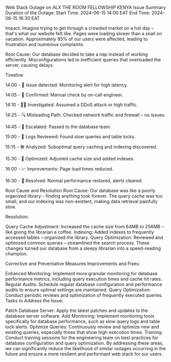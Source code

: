 Web Stack Outage on ALX THE ROOM FELLOWSHIP KENYA
Issue Summary
Duration of the Outage:
Start Time: 2024-06-15 14:00 EAT
End Time: 2024-06-15 16:30 EAT

Impact:
Imagine trying to get through a crowded market on a hot day – that's what our website felt like. Pages were loading slower than a snail on vacation. Approximately 85% of our users were affected, leading to frustration and numerous complaints.

Root Cause:
Our database decided to take a nap instead of working efficiently. Misconfigurations led to inefficient queries that overloaded the server, causing delays.

Timeline

14:00 - 🚨 Issue detected: Monitoring alert for high latency.

14:05 - 👀 Confirmed: Manual check by on-call engineer.

14:10 - 🕵️‍♂️ Investigated: Assumed a DDoS attack or high traffic.

14:25 - 🔍 Misleading Path: Checked network traffic and firewall – no issues.

14:45 - 🚀 Escalated: Passed to the database team.

15:00 - 📜 Logs Reviewed: Found slow queries and table locks.

15:15 - 🛠 Analyzed: Suboptimal query caching and indexing discovered.

15:30 - 🔧 Optimized: Adjusted cache size and added indexes.

16:00 - 📈 Improvements: Page load times reduced.

16:30 - 🎉 Resolved: Normal performance restored, alerts cleared.

Root Cause and Resolution
Root Cause:
Our database was like a poorly organized library – finding anything took forever. The query cache was too small, and our indexing was non-existent, making data retrieval painfully slow.

Resolution:

Query Cache Adjustment: Increased the cache size from 64MB to 256MB – like giving the librarian a coffee.
Indexing: Added indexes to frequently accessed tables – organized the library.
Query Optimization: Reviewed and optimized common queries – streamlined the search process.
These changes turned our database from a sleepy librarian into a speed-reading champion.

Corrective and Preventative Measures
Improvements and Fixes:

Enhanced Monitoring: Implement more granular monitoring for database performance metrics, including query execution times and cache hit rates.
Regular Audits: Schedule regular database configuration and performance audits to ensure optimal settings are maintained.
Query Optimization: Conduct periodic reviews and optimization of frequently executed queries.
Tasks to Address the Issue:

Patch Database Server: Apply the latest patches and updates to the database server software.
Add Monitoring: Implement monitoring tools specifically for database performance, such as slow query logs and table lock alerts.
Optimize Queries: Continuously review and optimize new and existing queries, especially those that show high execution times.
Training: Conduct training sessions for the engineering team on best practices for database configuration and query optimization.
By addressing these areas, we can significantly reduce the likelihood of similar outages occurring in the future and ensure a more resilient and performant web stack for our users.
